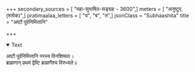 +++
secondary_sources = [ "महा-सुभाषित-सङ्ग्रहः - 3600",]
meters = [ "अनुष्टुप् (श्लोक)",]
pratimaalaa_letters = [ "य", "ब", "त",]
jsonClass = "Subhaashita"
title = "अष्टौ पूर्वनिमित्तानि"

+++

<details open><summary>Text</summary>

अष्टौ पूर्वनिमित्तानि नरस्य विनशिष्यतः।  
ब्राह्मणान् प्रथमं द्वेष्टि ब्राह्मणैश्च विरुध्यते॥
</details>

